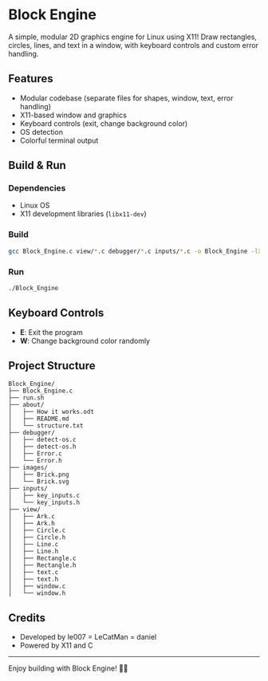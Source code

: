 # Block Engine

A simple, modular 2D graphics engine for Linux using X11! Draw rectangles, circles, lines, and text in a window, with keyboard controls and custom error handling.

## Features
- Modular codebase (separate files for shapes, window, text, error handling)
- X11-based window and graphics
- Keyboard controls (exit, change background color)
- OS detection
- Colorful terminal output

## Build & Run

### Dependencies
- Linux OS
- X11 development libraries (`libx11-dev`)

### Build
```sh
gcc Block_Engine.c view/*.c debugger/*.c inputs/*.c -o Block_Engine -lX11
```

### Run
```sh
./Block_Engine
```

## Keyboard Controls
- **E**: Exit the program
- **W**: Change background color randomly

## Project Structure
```
Block_Engine/
├── Block_Engine.c
├── run.sh
├── about/
│   ├── How it works.odt
│   ├── README.md
│   └── structure.txt
├── debugger/
│   ├── detect-os.c
│   ├── detect-os.h
│   ├── Error.c
│   └── Error.h
├── images/
│   ├── Brick.png
│   └── Brick.svg
├── inputs/
│   ├── key_inputs.c
│   └── key_inputs.h
├── view/
│   ├── Ark.c
│   ├── Ark.h
│   ├── Circle.c
│   ├── Circle.h
│   ├── Line.c
│   ├── Line.h
│   ├── Rectangle.c
│   ├── Rectangle.h
│   ├── text.c
│   ├── text.h
│   ├── window.c
│   └── window.h
```

## Credits
- Developed by le007 = LeCatMan = daniel
- Powered by X11 and C

---
Enjoy building with Block Engine! 🧱🐧
